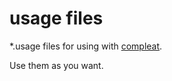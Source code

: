 # usage files

*.usage files for using with [compleat](https://github.com/mbrubeck/compleat).

Use them as you want.
